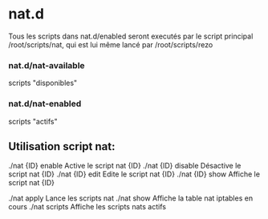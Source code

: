 # nat.d

Tous les scripts dans nat.d/enabled seront executés par le script principal /root/scripts/nat, qui est lui même lancé par /root/scripts/rezo

### nat.d/nat-available
scripts "disponibles"

### nat.d/nat-enabled
scripts "actifs"

## Utilisation script nat:

./nat {ID} enable 	 Active le script nat {ID}
./nat {ID} disable 	 Désactive le script nat {ID}
./nat {ID} edit 	 Edite le script nat {ID}
./nat {ID} show 	 Affiche le script nat {ID}

./nat apply 		 Lance les scripts nat
./nat show 		 Affiche la table nat iptables en cours
./nat scripts 		 Affiche les scripts nats actifs
